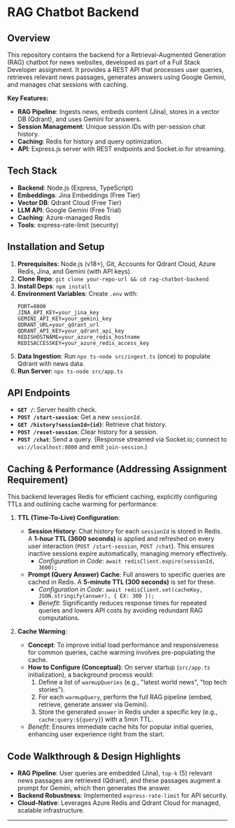 # RAG Chatbot Backend

## Overview
This repository contains the backend for a Retrieval-Augmented Generation (RAG) chatbot for news websites, developed as part of a Full Stack Developer assignment. It provides a REST API that processes user queries, retrieves relevant news passages, generates answers using Google Gemini, and manages chat sessions with caching.

**Key Features:**
-   **RAG Pipeline**: Ingests news, embeds content (Jina), stores in a vector DB (Qdrant), and uses Gemini for answers.
-   **Session Management**: Unique session IDs with per-session chat history.
-   **Caching**: Redis for history and query optimization.
-   **API**: Express.js server with REST endpoints and Socket.io for streaming.

## Tech Stack
-   **Backend**: Node.js (Express, TypeScript)
-   **Embeddings**: Jina Embeddings (Free Tier)
-   **Vector DB**: Qdrant Cloud (Free Tier)
-   **LLM API**: Google Gemini (Free Trial)
-   **Caching**: Azure-managed Redis
-   **Tools**: express-rate-limit (security)

## Installation and Setup

1.  **Prerequisites**: Node.js (v18+), Git, Accounts for Qdrant Cloud, Azure Redis, Jina, and Gemini (with API keys).
2.  **Clone Repo**: `git clone your-repo-url && cd rag-chatbot-backend`
3.  **Install Deps**: `npm install`
4.  **Environment Variables**: Create `.env` with:
    ```
    PORT=8000
    JINA_API_KEY=your_jina_key
    GEMINI_API_KEY=your_gemini_key
    QDRANT_URL=your_qdrant_url
    QDRANT_API_KEY=your_qdrant_api_key
    REDISHOSTNAME=your_azure_redis_hostname
    REDISACCESSKEY=your_azure_redis_access_key
    ```
5.  **Data Ingestion**: Run `npx ts-node src/ingest.ts` (once) to populate Qdrant with news data.
6.  **Run Server**: `npx ts-node src/app.ts`

## API Endpoints

-   **`GET /`**: Server health check.
-   **`POST /start-session`**: Get a new `sessionId`.
-   **`GET /history?sessionId={id}`**: Retrieve chat history.
-   **`POST /reset-session`**: Clear history for a session.
-   **`POST /chat`**: Send a query. (Response streamed via Socket.io; connect to `ws://localhost:8000` and emit `join-session`.)

## Caching & Performance (Addressing Assignment Requirement)

This backend leverages Redis for efficient caching, explicitly configuring TTLs and outlining cache warming for performance:

1.  **TTL (Time-To-Live) Configuration**:
    *   **Session History**: Chat history for each `sessionId` is stored in Redis. A **1-hour TTL (3600 seconds)** is applied and refreshed on every user interaction (`POST /start-session`, `POST /chat`). This ensures inactive sessions expire automatically, managing memory effectively.
        *   *Configuration in Code*: `await redisClient.expire(sessionId, 3600);`
    *   **Prompt (Query Answer) Cache**: Full answers to specific queries are cached in Redis. A **5-minute TTL (300 seconds)** is set for these.
        *   *Configuration in Code*: `await redisClient.set(cacheKey, JSON.stringify(answer), { EX: 300 });`
        *   *Benefit*: Significantly reduces response times for repeated queries and lowers API costs by avoiding redundant RAG computations.

2.  **Cache Warming**:
    *   **Concept**: To improve initial load performance and responsiveness for common queries, cache warming involves pre-populating the cache.
    *   **How to Configure (Conceptual)**: On server startup (`src/app.ts` initialization), a background process would:
        1.  Define a list of `warmupQueries` (e.g., "latest world news", "top tech stories").
        2.  For each `warmupQuery`, perform the full RAG pipeline (embed, retrieve, generate answer via Gemini).
        3.  Store the generated `answer` in Redis under a specific key (e.g., `cache:query:${query}`) with a 5min TTL.
    *   *Benefit*: Ensures immediate cache hits for popular initial queries, enhancing user experience right from the start.

## Code Walkthrough & Design Highlights

-   **RAG Pipeline**: User queries are embedded (Jina), `top-k` (5) relevant news passages are retrieved (Qdrant), and these passages augment a prompt for Gemini, which then generates the answer.
-   **Backend Robustness**: Implemented `express-rate-limit` for API security.
-   **Cloud-Native**: Leverages Azure Redis and Qdrant Cloud for managed, scalable infrastructure.

---